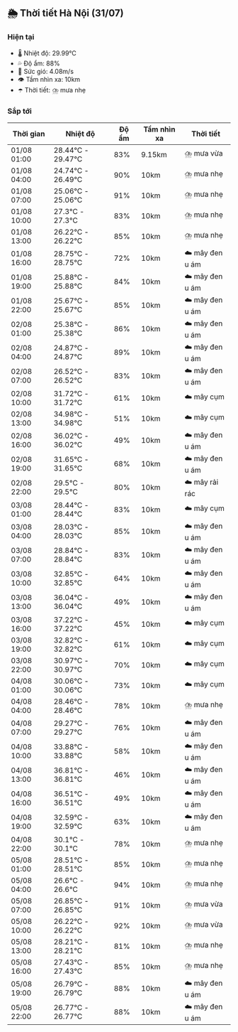 ## 🌦️ Thời tiết Hà Nội (31/07)

### Hiện tại

- 🌡️ Nhiệt độ: 29.99℃
- 💦 Độ ẩm: 88%
- 💨 Sức gió: 4.08m/s
- 👁️ Tầm nhìn xa: 10km
- ☂️ Thời tiết: ⛈️ mưa nhẹ

### Sắp tới

| Thời gian | Nhiệt độ | Độ ẩm | Tầm nhìn xa | Thời tiết |
| --- | --- | --- | --- | --- |
| 01/08 01:00 | 28.44℃ - 29.47℃ | 83% | 9.15km | ⛈️ mưa vừa |
| 01/08 04:00 | 24.74℃ - 26.49℃ | 90% | 10km | ⛈️ mưa nhẹ |
| 01/08 07:00 | 25.06℃ - 25.06℃ | 91% | 10km | ⛈️ mưa nhẹ |
| 01/08 10:00 | 27.3℃ - 27.3℃ | 83% | 10km | ⛈️ mưa nhẹ |
| 01/08 13:00 | 26.22℃ - 26.22℃ | 85% | 10km | ⛈️ mưa nhẹ |
| 01/08 16:00 | 28.75℃ - 28.75℃ | 72% | 10km | ☁️ mây đen u ám |
| 01/08 19:00 | 25.88℃ - 25.88℃ | 84% | 10km | ☁️ mây đen u ám |
| 01/08 22:00 | 25.67℃ - 25.67℃ | 85% | 10km | ☁️ mây đen u ám |
| 02/08 01:00 | 25.38℃ - 25.38℃ | 86% | 10km | ☁️ mây đen u ám |
| 02/08 04:00 | 24.87℃ - 24.87℃ | 89% | 10km | ☁️ mây đen u ám |
| 02/08 07:00 | 26.52℃ - 26.52℃ | 83% | 10km | ☁️ mây đen u ám |
| 02/08 10:00 | 31.72℃ - 31.72℃ | 61% | 10km | ☁️ mây cụm |
| 02/08 13:00 | 34.98℃ - 34.98℃ | 51% | 10km | ☁️ mây cụm |
| 02/08 16:00 | 36.02℃ - 36.02℃ | 49% | 10km | ☁️ mây đen u ám |
| 02/08 19:00 | 31.65℃ - 31.65℃ | 68% | 10km | ☁️ mây đen u ám |
| 02/08 22:00 | 29.5℃ - 29.5℃ | 80% | 10km | ☁️ mây rải rác |
| 03/08 01:00 | 28.44℃ - 28.44℃ | 83% | 10km | ☁️ mây cụm |
| 03/08 04:00 | 28.03℃ - 28.03℃ | 85% | 10km | ☁️ mây đen u ám |
| 03/08 07:00 | 28.84℃ - 28.84℃ | 83% | 10km | ☁️ mây đen u ám |
| 03/08 10:00 | 32.85℃ - 32.85℃ | 64% | 10km | ☁️ mây đen u ám |
| 03/08 13:00 | 36.04℃ - 36.04℃ | 49% | 10km | ☁️ mây đen u ám |
| 03/08 16:00 | 37.22℃ - 37.22℃ | 45% | 10km | ☁️ mây cụm |
| 03/08 19:00 | 32.82℃ - 32.82℃ | 61% | 10km | ☁️ mây cụm |
| 03/08 22:00 | 30.97℃ - 30.97℃ | 70% | 10km | ☁️ mây cụm |
| 04/08 01:00 | 30.06℃ - 30.06℃ | 73% | 10km | ☁️ mây cụm |
| 04/08 04:00 | 28.46℃ - 28.46℃ | 78% | 10km | ⛈️ mưa nhẹ |
| 04/08 07:00 | 29.27℃ - 29.27℃ | 76% | 10km | ☁️ mây đen u ám |
| 04/08 10:00 | 33.88℃ - 33.88℃ | 58% | 10km | ☁️ mây đen u ám |
| 04/08 13:00 | 36.81℃ - 36.81℃ | 46% | 10km | ☁️ mây đen u ám |
| 04/08 16:00 | 36.51℃ - 36.51℃ | 49% | 10km | ☁️ mây đen u ám |
| 04/08 19:00 | 32.59℃ - 32.59℃ | 63% | 10km | ☁️ mây đen u ám |
| 04/08 22:00 | 30.1℃ - 30.1℃ | 78% | 10km | ⛈️ mưa nhẹ |
| 05/08 01:00 | 28.51℃ - 28.51℃ | 85% | 10km | ⛈️ mưa nhẹ |
| 05/08 04:00 | 26.6℃ - 26.6℃ | 94% | 10km | ⛈️ mưa nhẹ |
| 05/08 07:00 | 26.85℃ - 26.85℃ | 91% | 10km | ⛈️ mưa vừa |
| 05/08 10:00 | 26.22℃ - 26.22℃ | 92% | 10km | ⛈️ mưa vừa |
| 05/08 13:00 | 28.21℃ - 28.21℃ | 81% | 10km | ⛈️ mưa nhẹ |
| 05/08 16:00 | 27.43℃ - 27.43℃ | 85% | 10km | ⛈️ mưa nhẹ |
| 05/08 19:00 | 26.79℃ - 26.79℃ | 88% | 10km | ☁️ mây đen u ám |
| 05/08 22:00 | 26.77℃ - 26.77℃ | 88% | 10km | ☁️ mây đen u ám |
